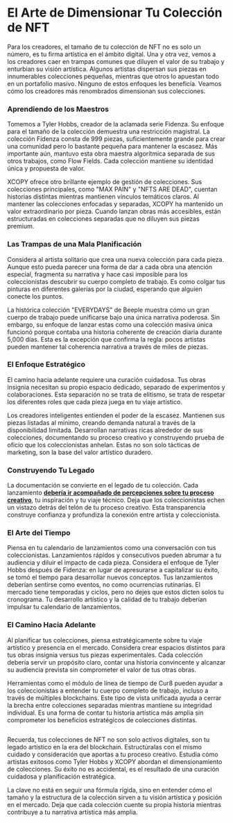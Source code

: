 # El Arte de Dimensionar Tu Colección de NFT

Para los creadores, el tamaño de tu colección de NFT no es solo un número, es tu firma artística en el ámbito digital. Una y otra vez, vemos a los creadores caer en trampas comunes que diluyen el valor de su trabajo y enturbian su visión artística. Algunos artistas dispersan sus piezas en innumerables colecciones pequeñas, mientras que otros lo apuestan todo en un portafolio masivo. Ninguno de estos enfoques les beneficia. Veamos cómo los creadores más renombrados dimensionan sus colecciones.

### Aprendiendo de los Maestros <a href="#ember56" id="ember56"></a>

Tomemos a Tyler Hobbs, creador de la aclamada serie Fidenza. Su enfoque para el tamaño de la colección demuestra una restricción magistral. La colección Fidenza consta de 999 piezas, suficientemente grande para crear una comunidad pero lo bastante pequeña para mantener la escasez. Más importante aún, mantuvo esta obra maestra algorítmica separada de sus otros trabajos, como Flow Fields. Cada colección mantiene su identidad única y propuesta de valor.

XCOPY ofrece otro brillante ejemplo de gestión de colecciones. Sus colecciones principales, como "MAX PAIN" y "NFTS ARE DEAD", cuentan historias distintas mientras mantienen vínculos temáticos claros. Al mantener las colecciones enfocadas y separadas, XCOPY ha mantenido un valor extraordinario por pieza. Cuando lanzan obras más accesibles, están estructuradas en colecciones separadas que no diluyen sus piezas premium.

### Las Trampas de una Mala Planificación <a href="#ember59" id="ember59"></a>

Considera al artista solitario que crea una nueva colección para cada pieza. Aunque esto pueda parecer una forma de dar a cada obra una atención especial, fragmenta su narrativa y hace casi imposible para los coleccionistas descubrir su cuerpo completo de trabajo. Es como colgar tus pinturas en diferentes galerías por la ciudad, esperando que alguien conecte los puntos.

La histórica colección "EVERYDAYS" de Beeple muestra cómo un gran cuerpo de trabajo puede unificarse bajo una única narrativa poderosa. Sin embargo, su enfoque de lanzar estas como una colección masiva única funcionó porque contaba una historia coherente de creación diaria durante 5,000 días. Esta es la excepción que confirma la regla: pocos artistas pueden mantener tal coherencia narrativa a través de miles de piezas.

### El Enfoque Estratégico <a href="#ember62" id="ember62"></a>

El camino hacia adelante requiere una curación cuidadosa. Tus obras insignia necesitan su propio espacio dedicado, separado de experimentos y colaboraciones. Esta separación no se trata de elitismo, se trata de respetar los diferentes roles que cada pieza juega en tu viaje artístico.

Los creadores inteligentes entienden el poder de la escasez. Mantienen sus piezas listadas al mínimo, creando demanda natural a través de la disponibilidad limitada. Desarrollan narrativas ricas alrededor de sus colecciones, documentando su proceso creativo y construyendo prueba de oficio que los coleccionistas anhelan. Estas no son solo tácticas de marketing, son la base del valor artístico duradero.

### Construyendo Tu Legado <a href="#ember65" id="ember65"></a>

La documentación se convierte en el legado de tu colección. Cada lanzamiento [**debería ir acompañado de percepciones sobre tu proceso creativo**](proof-of-craft-differentiating-art-in-the-age-of-ai.md), tu inspiración y tu viaje técnico. Deja que los coleccionistas echen un vistazo detrás del telón de tu proceso creativo. Esta transparencia construye confianza y profundiza la conexión entre artista y coleccionista.

### El Arte del Tiempo <a href="#ember67" id="ember67"></a>

Piensa en tu calendario de lanzamientos como una conversación con tus coleccionistas. Lanzamientos rápidos y consecutivos pueden abrumar a tu audiencia y diluir el impacto de cada pieza. Considera el enfoque de Tyler Hobbs después de Fidenza: en lugar de apresurarse a capitalizar su éxito, se tomó el tiempo para desarrollar nuevos conceptos. Tus lanzamientos deberían sentirse como eventos, no como ocurrencias rutinarias. El mercado tiene temporadas y ciclos, pero no dejes que estos dicten solos tu cronograma. Tu desarrollo artístico y la calidad de tu trabajo deberían impulsar tu calendario de lanzamientos.

### El Camino Hacia Adelante <a href="#ember69" id="ember69"></a>

Al planificar tus colecciones, piensa estratégicamente sobre tu viaje artístico y presencia en el mercado. Considera crear espacios distintos para tus obras insignia versus tus piezas experimentales. Cada colección debería servir un propósito claro, contar una historia convincente y alcanzar su audiencia prevista sin comprometer el valor de tus otras obras.

Herramientas como el módulo de línea de tiempo de Cur8 pueden ayudar a los coleccionistas a entender tu cuerpo completo de trabajo, incluso a través de múltiples blockchains. Este tipo de vista unificada ayuda a cerrar la brecha entre colecciones separadas mientras mantiene su integridad individual. Es una forma de contar tu historia artística más amplia sin comprometer los beneficios estratégicos de colecciones distintas.

<figure><img src="../../.gitbook/assets/Screenshot 2024-12-12 at 12.55.36.png" alt=""><figcaption></figcaption></figure>

Recuerda, tus colecciones de NFT no son solo activos digitales, son tu legado artístico en la era del blockchain. Estructúralas con el mismo cuidado y consideración que aportas a tu proceso creativo. Estudia cómo artistas exitosos como Tyler Hobbs y XCOPY abordan el dimensionamiento de colecciones. Su éxito no es accidental, es el resultado de una curación cuidadosa y planificación estratégica.

La clave no está en seguir una fórmula rígida, sino en entender cómo el tamaño y la estructura de la colección sirven a tu visión artística y posición en el mercado. Deja que cada colección cuente su propia historia mientras contribuye a tu narrativa artística más amplia.